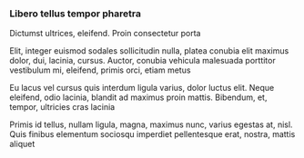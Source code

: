 ### Libero tellus tempor pharetra

Dictumst ultrices, eleifend. Proin consectetur porta

Elit, integer euismod sodales sollicitudin nulla, platea conubia elit maximus dolor, dui, lacinia, cursus. Auctor, conubia vehicula malesuada porttitor vestibulum mi, eleifend, primis orci, etiam metus

Eu lacus vel cursus quis interdum ligula varius, dolor luctus elit. Neque eleifend, odio lacinia, blandit ad maximus proin mattis. Bibendum, et, tempor, ultricies cras lacinia

Primis id tellus, nullam ligula, magna, maximus nunc, varius egestas at, nisl. Quis finibus elementum sociosqu imperdiet pellentesque erat, nostra, mattis aliquet


